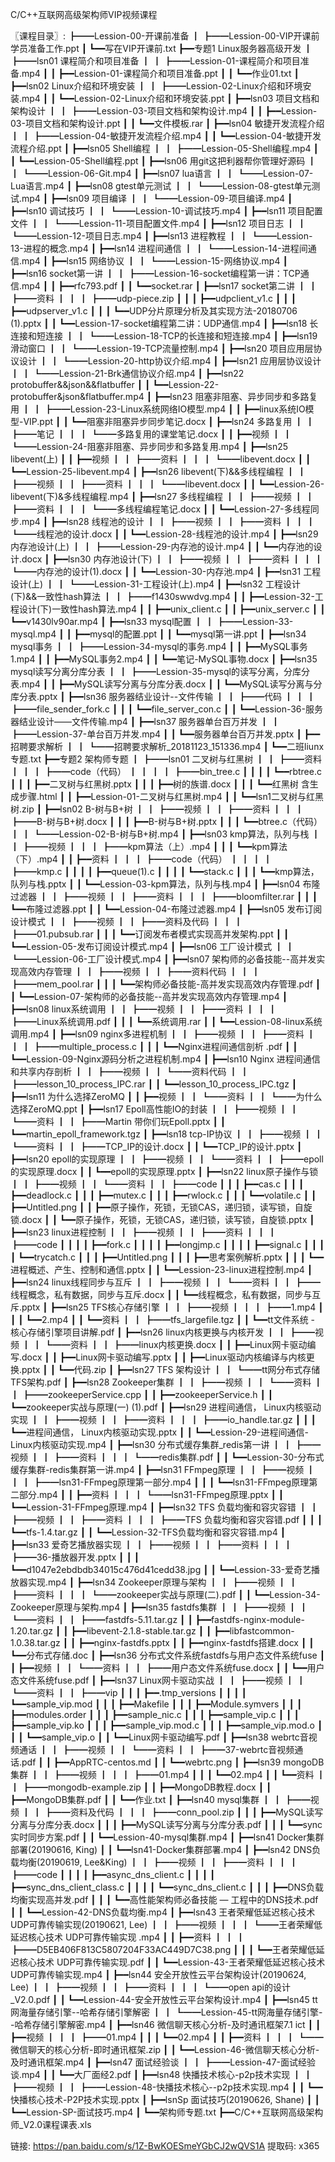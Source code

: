










C/C++互联网高级架构师VIP视频课程

〖课程目录〗:
┣━━Lession-00-开课前准备
    ┃  ┣━━Lession-00-VIP开课前学员准备工作.ppt
    ┃  ┗━━写在VIP开课前.txt
    ┣━━专题1 Linux服务器高级开发
    ┃  ┣━━lsn01 课程简介和项目准备
    ┃  ┃  ┣━━Lession-01-课程简介和项目准备.mp4
    ┃  ┃  ┣━━Lession-01-课程简介和项目准备.ppt
    ┃  ┃  ┗━━作业01.txt
    ┃  ┣━━lsn02 Linux介绍和环境安装
    ┃  ┃  ┣━━Lession-02-Linux介绍和环境安装.mp4
    ┃  ┃  ┗━━Lession-02-Linux介绍和环境安装.ppt
    ┃  ┣━━lsn03 项目文档和架构设计
    ┃  ┃  ┣━━Lession-03-项目文档和架构设计.mp4
    ┃  ┃  ┣━━Lession-03-项目文档和架构设计.ppt
    ┃  ┃  ┗━━文件模板.rar
    ┃  ┣━━lsn04 敏捷开发流程介绍
    ┃  ┃  ┣━━Lession-04-敏捷开发流程介绍.mp4
    ┃  ┃  ┗━━Lession-04-敏捷开发流程介绍.ppt
    ┃  ┣━━lsn05 Shell编程
    ┃  ┃  ┣━━Lession-05-Shell编程.mp4
    ┃  ┃  ┗━━Lession-05-Shell编程.ppt
    ┃  ┣━━lsn06 用git这把利器帮你管理好源码
    ┃  ┃  ┗━━Lession-06-Git.mp4
    ┃  ┣━━lsn07 lua语言
    ┃  ┃  ┗━━Lession-07-Lua语言.mp4
    ┃  ┣━━lsn08 gtest单元测试
    ┃  ┃  ┗━━Lession-08-gtest单元测试.mp4
    ┃  ┣━━lsn09 项目编译
    ┃  ┃  ┗━━Lession-09-项目编译.mp4
    ┃  ┣━━lsn10 调试技巧
    ┃  ┃  ┗━━Lession-10-调试技巧.mp4
    ┃  ┣━━lsn11 项目配置文件
    ┃  ┃  ┗━━Lession-11-项目配置文件.mp4
    ┃  ┣━━lsn12 项目日志
    ┃  ┃  ┗━━Lession-12-项目日志.mp4
    ┃  ┣━━lsn13 进程教程
    ┃  ┃  ┗━━Lession-13-进程的概念.mp4
    ┃  ┣━━lsn14 进程间通信
    ┃  ┃  ┗━━Lession-14-进程间通信.mp4
    ┃  ┣━━lsn15 网络协议
    ┃  ┃  ┗━━Lession-15-网络协议.mp4
    ┃  ┣━━lsn16 socket第一讲
    ┃  ┃  ┣━━Lession-16-socket编程第一讲：TCP通信.mp4
    ┃  ┃  ┣━━rfc793.pdf
    ┃  ┃  ┗━━socket.rar
    ┃  ┣━━lsn17 socket第二讲
    ┃  ┃  ┣━━资料
    ┃  ┃  ┃  ┣━━udp-piece.zip
    ┃  ┃  ┃  ┣━━udpclient_v1.c
    ┃  ┃  ┃  ┣━━udpserver_v1.c
    ┃  ┃  ┃  ┗━━UDP分片原理分析及其实现方法-20180706 (1).pptx
    ┃  ┃  ┗━━Lession-17-socket编程第二讲：UDP通信.mp4
    ┃  ┣━━lsn18 长连接和短连接
    ┃  ┃  ┗━━Lession-18-TCP的长连接和短连接.mp4
    ┃  ┣━━lsn19 滑动窗口
    ┃  ┃  ┗━━Lession-19-TCP流量控制.mp4
    ┃  ┣━━lsn20 项目应用层协议设计
    ┃  ┃  ┗━━Lession-20-http协议介绍.mp4
    ┃  ┣━━lsn21 应用层协议设计
    ┃  ┃  ┗━━Lession-21-Brk通信协议介绍.mp4
    ┃  ┣━━lsn22 protobuffer&&json&&flatbuffer
    ┃  ┃  ┗━━Lession-22-protobuffer&json&flatbuffer.mp4
    ┃  ┣━━lsn23 阻塞非阻塞、异步同步和多路复用
    ┃  ┃  ┣━━Lession-23-Linux系统网络IO模型.mp4
    ┃  ┃  ┣━━linux系统IO模型-VIP.ppt
    ┃  ┃  ┗━━阻塞非阻塞异步同步笔记.docx
    ┃  ┣━━lsn24 多路复用
    ┃  ┃  ┣━━笔记
    ┃  ┃  ┃  ┗━━多路复用的课堂笔记.docx
    ┃  ┃  ┣━━视频
    ┃  ┃  ┗━━Lession-24-阻塞非阻塞、异步同步和多路复用.mp4
    ┃  ┣━━lsn25 libevent(上)
    ┃  ┃  ┣━━视频
    ┃  ┃  ┣━━资料
    ┃  ┃  ┃  ┗━━libevent.docx
    ┃  ┃  ┗━━Lession-25-libevent.mp4
    ┃  ┣━━lsn26 libevent(下)&&多线程编程
    ┃  ┃  ┣━━视频
    ┃  ┃  ┣━━资料
    ┃  ┃  ┃  ┗━━libevent.docx
    ┃  ┃  ┗━━Lession-26-libevent(下)&多线程编程.mp4
    ┃  ┣━━lsn27 多线程编程
    ┃  ┃  ┣━━视频
    ┃  ┃  ┣━━资料
    ┃  ┃  ┃  ┗━━多线程编程笔记.docx
    ┃  ┃  ┗━━Lession-27-多线程同步.mp4
    ┃  ┣━━lsn28 线程池的设计
    ┃  ┃  ┣━━视频
    ┃  ┃  ┣━━资料
    ┃  ┃  ┃  ┗━━线程池的设计.docx
    ┃  ┃  ┗━━Lession-28-线程池的设计.mp4
    ┃  ┣━━lsn29 内存池设计(上)
    ┃  ┃  ┣━━Lession-29-内存池的设计.mp4
    ┃  ┃  ┗━━内存池的设计.docx
    ┃  ┣━━lsn30 内存池设计(下)
    ┃  ┃  ┣━━视频
    ┃  ┃  ┣━━资料
    ┃  ┃  ┃  ┗━━内存池的设计(1).docx
    ┃  ┃  ┗━━Lession-30-内存池.mp4
    ┃  ┣━━lsn31 工程设计(上)
    ┃  ┃  ┗━━Lession-31-工程设计(上).mp4
    ┃  ┣━━lsn32 工程设计(下)&&一致性hash算法
    ┃  ┃  ┣━━f1430swwdvg.mp4
    ┃  ┃  ┣━━Lession-32-工程设计(下)一致性hash算法.mp4
    ┃  ┃  ┣━━unix_client.c
    ┃  ┃  ┣━━unix_server.c
    ┃  ┃  ┗━━v1430lv90ar.mp4
    ┃  ┣━━lsn33 mysql配置
    ┃  ┃  ┣━━Lession-33-mysql.mp4
    ┃  ┃  ┣━━mysql的配置.ppt
    ┃  ┃  ┗━━mysql第一讲.ppt
    ┃  ┣━━lsn34 mysql事务
    ┃  ┃  ┣━━Lession-34-mysql的事务.mp4
    ┃  ┃  ┣━━MySQL事务1.mp4
    ┃  ┃  ┣━━MySQL事务2.mp4
    ┃  ┃  ┗━━笔记-MySQL事物.docx
    ┃  ┣━━lsn35 mysql读写分离分库分表
    ┃  ┃  ┣━━Lession-35-mysql的读写分离，分库分表.mp4
    ┃  ┃  ┣━━MySQL读写分离与分库分表.docx
    ┃  ┃  ┗━━MySQL读写分离与分库分表.pptx
    ┃  ┣━━lsn36 服务器结业设计--文件传输
    ┃  ┃  ┣━━代码
    ┃  ┃  ┃  ┣━━file_sender_fork.c
    ┃  ┃  ┃  ┗━━file_server_con.c
    ┃  ┃  ┗━━Lession-36-服务器结业设计——文件传输.mp4
    ┃  ┣━━lsn37 服务器单台百万并发
    ┃  ┃  ┣━━Lession-37-单台百万并发.mp4
    ┃  ┃  ┗━━服务器单台百万并发.pptx
    ┃  ┣━━招聘要求解析
    ┃  ┃  ┗━━招聘要求解析_20181123_151336.mp4
    ┃  ┗━━二班liunx专题.txt
    ┣━━专题2 架构师专题
    ┃  ┣━━lsn01 二叉树与红黑树
    ┃  ┃  ┣━━资料
    ┃  ┃  ┃  ┣━━code（代码）
    ┃  ┃  ┃  ┃  ┣━━bin_tree.c
    ┃  ┃  ┃  ┃  ┗━━rbtree.c
    ┃  ┃  ┃  ┣━━二叉树与红黑树.pptx
    ┃  ┃  ┃  ┣━━树的族谱.docx
    ┃  ┃  ┃  ┗━━红黑树 含生成步骤.html
    ┃  ┃  ┣━━Lession-01-二叉树与红黑树.mp4
    ┃  ┃  ┗━━lsn1二叉树与红黑树.zip
    ┃  ┣━━lsn02 B-树与B+树
    ┃  ┃  ┣━━视频
    ┃  ┃  ┣━━资料
    ┃  ┃  ┃  ┣━━B-树与B+树.docx
    ┃  ┃  ┃  ┣━━B-树与B+树.pptx
    ┃  ┃  ┃  ┗━━btree.c（代码）
    ┃  ┃  ┗━━Lession-02-B-树与B+树.mp4
    ┃  ┣━━lsn03 kmp算法，队列与栈
    ┃  ┃  ┣━━视频
    ┃  ┃  ┃  ┣━━kpm算法（上）.mp4
    ┃  ┃  ┃  ┗━━kpm算法（下）.mp4
    ┃  ┃  ┣━━资料
    ┃  ┃  ┃  ┣━━code（代码）
    ┃  ┃  ┃  ┃  ┣━━kmp.c
    ┃  ┃  ┃  ┃  ┣━━queue(1).c
    ┃  ┃  ┃  ┃  ┗━━stack.c
    ┃  ┃  ┃  ┗━━kmp算法，队列与栈.pptx
    ┃  ┃  ┗━━Lession-03-kpm算法，队列与栈.mp4
    ┃  ┣━━lsn04 布隆过滤器
    ┃  ┃  ┣━━视频
    ┃  ┃  ┣━━资料
    ┃  ┃  ┃  ┣━━bloomfilter.rar
    ┃  ┃  ┃  ┗━━布隆过滤器.ppt
    ┃  ┃  ┗━━Lession-04-布隆过滤器.mp4
    ┃  ┣━━lsn05 发布订阅设计模式
    ┃  ┃  ┣━━视频
    ┃  ┃  ┣━━资料及代码
    ┃  ┃  ┃  ┣━━01.pubsub.rar
    ┃  ┃  ┃  ┗━━订阅发布者模式实现高并发架构.ppt
    ┃  ┃  ┗━━Lession-05-发布订阅设计模式.mp4
    ┃  ┣━━lsn06 工厂设计模式
    ┃  ┃  ┗━━Lession-06-工厂设计模式.mp4
    ┃  ┣━━lsn07 架构师的必备技能--高并发实现高效内存管理
    ┃  ┃  ┣━━视频
    ┃  ┃  ┣━━资料代码
    ┃  ┃  ┃  ┣━━mem_pool.rar
    ┃  ┃  ┃  ┗━━架构师必备技能-高并发实现高效内存管理.pdf
    ┃  ┃  ┗━━Lession-07-架构师的必备技能--高并发实现高效内存管理.mp4
    ┃  ┣━━lsn08 linux系统调用
    ┃  ┃  ┣━━视频
    ┃  ┃  ┣━━资料
    ┃  ┃  ┃  ┣━━Linux系统调用.pdf
    ┃  ┃  ┃  ┗━━系统调用.rar
    ┃  ┃  ┗━━Lession-08-linux系统调用.mp4
    ┃  ┣━━lsn09 nginx多进程机制
    ┃  ┃  ┣━━视频
    ┃  ┃  ┣━━资料
    ┃  ┃  ┃  ┣━━multiple_process.c
    ┃  ┃  ┃  ┗━━Nginx进程间通信剖析 .pdf
    ┃  ┃  ┗━━Lession-09-Nginx源码分析之进程机制.mp4
    ┃  ┣━━lsn10 Nginx 进程间通信和共享内存剖析
    ┃  ┃  ┣━━视频
    ┃  ┃  ┗━━资料代码
    ┃  ┃      ┣━━lesson_10_process_IPC.rar
    ┃  ┃      ┗━━lesson_10_process_IPC.tgz
    ┃  ┣━━lsn11 为什么选择ZeroMQ
    ┃  ┃  ┣━━视频
    ┃  ┃  ┗━━资料
    ┃  ┃      ┗━━为什么选择ZeroMQ.ppt
    ┃  ┣━━lsn17 Epoll高性能IO的封装
    ┃  ┃  ┣━━视频
    ┃  ┃  ┗━━资料
    ┃  ┃      ┣━━Martin 带你们玩Epoll.pptx
    ┃  ┃      ┗━━martin_epoll_framework.tgz
    ┃  ┣━━lsn18 tcp-IP协议
    ┃  ┃  ┣━━视频
    ┃  ┃  ┗━━资料
    ┃  ┃      ┣━━TCP_IP的设计.docx
    ┃  ┃      ┗━━TCP_IP的设计.pptx
    ┃  ┣━━lsn20 epoll的实现原理
    ┃  ┃  ┣━━视频
    ┃  ┃  ┗━━资料
    ┃  ┃      ┣━━epoll的实现原理.docx
    ┃  ┃      ┗━━epoll的实现原理.pptx
    ┃  ┣━━lsn22 linux原子操作与锁
    ┃  ┃  ┣━━视频
    ┃  ┃  ┗━━资料
    ┃  ┃      ┣━━code
    ┃  ┃      ┃  ┣━━cas.c
    ┃  ┃      ┃  ┣━━deadlock.c
    ┃  ┃      ┃  ┣━━mutex.c
    ┃  ┃      ┃  ┣━━rwlock.c
    ┃  ┃      ┃  ┗━━volatile.c
    ┃  ┃      ┣━━Untitled.png
    ┃  ┃      ┣━━原子操作，死锁，无锁CAS，递归锁，读写锁，自旋锁.docx
    ┃  ┃      ┗━━原子操作，死锁，无锁CAS，递归锁，读写锁，自旋锁.pptx
    ┃  ┣━━lsn23 linux进程控制
    ┃  ┃  ┣━━视频
    ┃  ┃  ┣━━资料
    ┃  ┃  ┃  ┣━━code
    ┃  ┃  ┃  ┃  ┣━━fork.c
    ┃  ┃  ┃  ┃  ┣━━longjmp.c
    ┃  ┃  ┃  ┃  ┣━━signal.c
    ┃  ┃  ┃  ┃  ┗━━trycatch.c
    ┃  ┃  ┃  ┣━━Untitled.png
    ┃  ┃  ┃  ┣━━思考案例解析.pptx
    ┃  ┃  ┃  ┗━━进程概述、产生、控制和通信.pptx
    ┃  ┃  ┗━━Lession-23-linux进程控制.mp4
    ┃  ┣━━lsn24 linux线程同步与互斥
    ┃  ┃  ┣━━视频
    ┃  ┃  ┗━━资料
    ┃  ┃      ┣━━线程概念，私有数据，同步与互斥.docx
    ┃  ┃      ┗━━线程概念，私有数据，同步与互斥.pptx
    ┃  ┣━━lsn25 TFS核心存储引擎
    ┃  ┃  ┣━━视频
    ┃  ┃  ┃  ┣━━1.mp4
    ┃  ┃  ┃  ┗━━2.mp4
    ┃  ┃  ┗━━资料
    ┃  ┃      ┣━━tfs_largefile.tgz
    ┃  ┃      ┗━━tt文件系统 - 核心存储引擎项目讲解.pdf
    ┃  ┣━━lsn26 linux内核更换与内核开发
    ┃  ┃  ┣━━视频
    ┃  ┃  ┗━━资料
    ┃  ┃      ┣━━linux内核更换.docx
    ┃  ┃      ┣━━Linux网卡驱动编写.docx
    ┃  ┃      ┣━━Linux网卡驱动编写.pptx
    ┃  ┃      ┣━━Linux驱动内核编译与内核更换.pptx
    ┃  ┃      ┗━━代码.zip
    ┃  ┣━━lsn27 TFS 架构设计
    ┃  ┃  ┗━━tt网分布式存储TFS架构.pdf
    ┃  ┣━━lsn28 Zookeeper集群
    ┃  ┃  ┣━━视频
    ┃  ┃  ┗━━资料
    ┃  ┃      ┣━━zookeeperService.cpp
    ┃  ┃      ┣━━zookeeperService.h
    ┃  ┃      ┗━━zookeeper实战与原理(一) (1).pdf
    ┃  ┣━━lsn29 进程间通信， Linux内核驱动实现
    ┃  ┃  ┣━━视频
    ┃  ┃  ┣━━资料
    ┃  ┃  ┃  ┣━━io_handle.tar.gz
    ┃  ┃  ┃  ┗━━进程间通信， Linux内核驱动实现.pptx
    ┃  ┃  ┗━━Lession-29-进程间通信-Linux内核驱动实现.mp4
    ┃  ┣━━lsn30 分布式缓存集群_redis第一讲
    ┃  ┃  ┣━━视频
    ┃  ┃  ┣━━资料
    ┃  ┃  ┃  ┗━━redis集群.pdf
    ┃  ┃  ┗━━Lession-30-分布式缓存集群-redis集群第一讲.mp4
    ┃  ┣━━lsn31 FFmpeg原理
    ┃  ┃  ┣━━视频
    ┃  ┃  ┃  ┣━━lsn31-FFmpeg原理第一部分.mp4
    ┃  ┃  ┃  ┗━━lsn31-FFmpeg原理第二部分.mp4
    ┃  ┃  ┣━━资料
    ┃  ┃  ┃  ┗━━lsn31-FFmpeg原理.pptx
    ┃  ┃  ┗━━Lession-31-FFmpeg原理.mp4
    ┃  ┣━━lsn32 TFS 负载均衡和容灾容错
    ┃  ┃  ┣━━视频
    ┃  ┃  ┣━━资料
    ┃  ┃  ┃  ┣━━TFS 负载均衡和容灾容错.pdf
    ┃  ┃  ┃  ┗━━tfs-1.4.tar.gz
    ┃  ┃  ┗━━Lession-32-TFS负载均衡和容灾容错.mp4
    ┃  ┣━━lsn33 爱奇艺播放器实现
    ┃  ┃  ┣━━视频
    ┃  ┃  ┣━━资料
    ┃  ┃  ┃  ┣━━36-播放器开发.pptx
    ┃  ┃  ┃  ┗━━d1047e2ebdbdb34015c476d41cedd38.jpg
    ┃  ┃  ┗━━Lession-33-爱奇艺播放器实现.mp4
    ┃  ┣━━lsn34 Zookeeper原理与架构
    ┃  ┃  ┣━━视频
    ┃  ┃  ┣━━资料
    ┃  ┃  ┃  ┗━━zookeeper实战与原理(二).pdf
    ┃  ┃  ┗━━Lession-34-Zookeeper原理与架构.mp4
    ┃  ┣━━lsn35 fastdfs集群
    ┃  ┃  ┣━━视频
    ┃  ┃  ┗━━资料
    ┃  ┃      ┣━━fastdfs-5.11.tar.gz
    ┃  ┃      ┣━━fastdfs-nginx-module-1.20.tar.gz
    ┃  ┃      ┣━━libevent-2.1.8-stable.tar.gz
    ┃  ┃      ┣━━libfastcommon-1.0.38.tar.gz
    ┃  ┃      ┣━━nginx-fastdfs.pptx
    ┃  ┃      ┣━━nginx-fastdfs搭建.docx
    ┃  ┃      ┗━━分布式存储.doc
    ┃  ┣━━lsn36 分布式文件系统fastdfs与用户态文件系统fuse
    ┃  ┃  ┣━━视频
    ┃  ┃  ┗━━资料
    ┃  ┃      ┣━━用户态文件系统fuse.docx
    ┃  ┃      ┗━━用户态文件系统fuse.pdf
    ┃  ┣━━lsn37 Linux网卡驱动实战
    ┃  ┃  ┣━━视频
    ┃  ┃  ┗━━资料
    ┃  ┃      ┣━━vip
    ┃  ┃      ┃  ┣━━.tmp_versions
    ┃  ┃      ┃  ┃  ┗━━sample_vip.mod
    ┃  ┃      ┃  ┣━━Makefile
    ┃  ┃      ┃  ┣━━Module.symvers
    ┃  ┃      ┃  ┣━━modules.order
    ┃  ┃      ┃  ┣━━sample_nic.c
    ┃  ┃      ┃  ┣━━sample_vip.c
    ┃  ┃      ┃  ┣━━sample_vip.ko
    ┃  ┃      ┃  ┣━━sample_vip.mod.c
    ┃  ┃      ┃  ┣━━sample_vip.mod.o
    ┃  ┃      ┃  ┗━━sample_vip.o
    ┃  ┃      ┗━━Linux网卡驱动编写.pdf
    ┃  ┣━━lsn38 webrtc音视频通话
    ┃  ┃  ┣━━视频
    ┃  ┃  ┗━━资料
    ┃  ┃      ┣━━37-webrtc音视频通话.pdf
    ┃  ┃      ┣━━AppRTC-centos.md
    ┃  ┃      ┗━━webrtc.png
    ┃  ┣━━lsn39 mongoDB集群
    ┃  ┃  ┣━━视频
    ┃  ┃  ┃  ┣━━01.mp4
    ┃  ┃  ┃  ┗━━02.mp4
    ┃  ┃  ┗━━资料
    ┃  ┃      ┣━━mongodb-example.zip
    ┃  ┃      ┣━━MongoDB教程.docx
    ┃  ┃      ┣━━MongoDB集群.pdf
    ┃  ┃      ┗━━作业.txt
    ┃  ┣━━lsn40 mysql集群
    ┃  ┃  ┣━━视频
    ┃  ┃  ┣━━资料及代码
    ┃  ┃  ┃  ┣━━conn_pool.zip
    ┃  ┃  ┃  ┣━━MySQL读写分离与分库分表.docx
    ┃  ┃  ┃  ┣━━MySQL读写分离与分库分表.pdf
    ┃  ┃  ┃  ┗━━sync实时同步方案.pdf
    ┃  ┃  ┗━━Lession-40-mysql集群.mp4
    ┃  ┣━━lsn41 Docker集群部署(20190616, King)
    ┃  ┃  ┗━━lsn41-Docker集群部署.mp4
    ┃  ┣━━lsn42 DNS负载均衡(20190619, Lee&King)
    ┃  ┃  ┣━━视频
    ┃  ┃  ┣━━资料
    ┃  ┃  ┃  ┣━━code
    ┃  ┃  ┃  ┃  ┣━━async_dns_client.c
    ┃  ┃  ┃  ┃  ┣━━sync_dns_client_class.c
    ┃  ┃  ┃  ┃  ┗━━sync_dns_client.c
    ┃  ┃  ┃  ┣━━DNS负载均衡实现高并发.pdf
    ┃  ┃  ┃  ┗━━高性能架构师必备技能 — 工程中的DNS技术.pdf
    ┃  ┃  ┗━━Lession-42-DNS负载均衡.mp4
    ┃  ┣━━lsn43 王者荣耀低延迟核心技术UDP可靠传输实现(20190621, Lee)
    ┃  ┃  ┣━━视频
    ┃  ┃  ┃  ┗━━王者荣耀低延迟核心技术 UDP可靠传输实现 .mp4
    ┃  ┃  ┣━━资料
    ┃  ┃  ┃  ┣━━D5EB406F813C5807204F33AC449D7C38.png
    ┃  ┃  ┃  ┗━━王者荣耀低延迟核心技术 UDP可靠传输实现.pdf
    ┃  ┃  ┗━━Lession-43-王者荣耀低延迟核心技术UDP可靠传输实现.mp4
    ┃  ┣━━lsn44 安全开放性云平台架构设计(20190624, Lee)
    ┃  ┃  ┣━━视频
    ┃  ┃  ┣━━资料
    ┃  ┃  ┃  ┗━━open api的设计_V2.0.pdf
    ┃  ┃  ┗━━Lession-44-安全开放性云平台架构设计.mp4
    ┃  ┣━━lsn45 tt网海量存储引擎--哈希存储引擎解密
    ┃  ┃  ┗━━Lession-45-tt网海量存储引擎--哈希存储引擎解密.mp4
    ┃  ┣━━lsn46 微信聊天核心分析-及时通讯框架7.1 ict
    ┃  ┃  ┣━━视频
    ┃  ┃  ┃  ┣━━01.mp4
    ┃  ┃  ┃  ┗━━02.mp4
    ┃  ┃  ┣━━资料
    ┃  ┃  ┃  ┗━━微信聊天的核心分析-即时通讯框架.zip
    ┃  ┃  ┗━━Lession-46-微信聊天核心分析-及时通讯框架.mp4
    ┃  ┣━━lsn47 面试经验谈
    ┃  ┃  ┣━━Lession-47-面试经验谈.mp4
    ┃  ┃  ┗━━大厂面经2.pdf
    ┃  ┣━━lsn48 快播技术核心-p2p技术实现
    ┃  ┃  ┣━━视频
    ┃  ┃  ┣━━Lession-48-快播技术核心--p2p技术实现.mp4
    ┃  ┃  ┗━━快播核心技术-P2P技术实现.pptx
    ┃  ┣━━lsnSp 面试技巧(20190626, Shane)
    ┃  ┃  ┗━━Lession-SP-面试技巧.mp4
    ┃  ┗━━架构师专题.txt
    ┣━━C/C++互联网高级架构师_V2.0课程课表.xls  









链接: https://pan.baidu.com/s/1Z-BwKOESmeYGbCJ2wQVS1A 提取码: x365